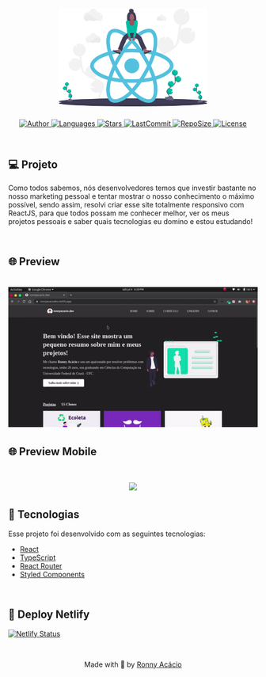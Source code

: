 <h1 align="center">
  <img alt="MemeMaker" title="#delicinha" src=".github/logo.svg" width="300px"/>
</h1>

<p align="center">
  <a href="https://github.com/ronnyacacio">
    <img alt="Author" src="https://img.shields.io/badge/author-ronnyacacio-00BFA6?style=flat-square">
  </a>

  <a href="#">
    <img alt="Languages" src="https://img.shields.io/github/languages/count/ronnyacacio/ronnyacacio.dev?color=00BFA6&style=flat-square">
  </a>

  <a href="https://github.com/ronnyacacio/ronnyacacio.dev/stargazers">
    <img alt="Stars" src="https://img.shields.io/github/stars/ronnyacacio/ronnyacacio.dev?color=00BFA6&style=flat-square">
  </a>

  <a href="https://github.com/ronnyacacio/ronnyacacio.dev/commits/master">
    <img alt="LastCommit" src="https://img.shields.io/github/last-commit/ronnyacacio/ronnyacacio.dev?color=00BFA6&style=flat-square">
  </a>

  <a href="#">
    <img alt="RepoSize" src="https://img.shields.io/github/repo-size/ronnyacacio/ronnyacacio.dev?color=00BFA6&style=flat-square">
  </a>

  <a href="https://github.com/ronnyacacio/ronnyacacio.dev/blob/master/LICENSE.md">
    <img alt="License" src="https://img.shields.io/badge/license-MIT-brightgreen?color=00BFA6&style=flat-square">
  </a>
</p>

<br />

## 💻 Projeto

Como todos sabemos, nós desenvolvedores temos que investir bastante no nosso marketing pessoal e tentar mostrar o nosso conhecimento o máximo possível, sendo assim, resolvi criar esse site totalmente responsivo com ReactJS, para que todos possam me conhecer melhor, ver os meus projetos pessoais e saber quais tecnologias eu domino e estou estudando!

<br />

## 🌐 Preview

<h1 align="center">
    <img src=".github/dev.gif" />
</h1>

## 🌐 Preview Mobile

<h1 align="center">
    <img src=".github/mobile.gif" />
</h1>

## 🚀 Tecnologias

Esse projeto foi desenvolvido com as seguintes tecnologias:

- [React](https://reactjs.org)
- [TypeScript](https://www.typescriptlang.org/)
- [React Router](https://reactrouter.com/web/guides/quick-start)
- [Styled Components](https://styled-components.com/)

<br />

## 🔨 Deploy Netlify

[![Netlify Status](https://api.netlify.com/api/v1/badges/2b0ed372-6439-429c-bbda-59196cf567f2/deploy-status)](https://app.netlify.com/sites/ronnyacaciodev/deploys)

<br />

<p align="center">
  Made with 🖤 by <a href="https://www.linkedin.com/in/ronnyacacio/"> Ronny Acácio </a>
</p>
